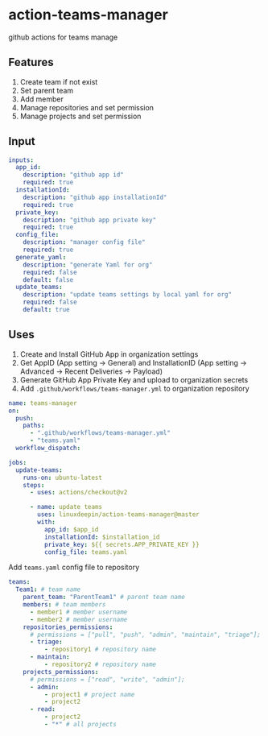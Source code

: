 # action-teams-manager

github actions for teams manage

## Features

1. Create team if not exist
2. Set parent team
3. Add member
4. Manage repositories and set permission
5. Manage projects and set permission

## Input

```yaml
inputs:
  app_id:
    description: "github app id"
    required: true
  installationId:
    description: "github app installationId"
    required: true
  private_key:
    description: "github app private key"
    required: true
  config_file:
    description: "manager config file"
    required: true
  generate_yaml:
    description: "generate Yaml for org"
    required: false
    default: false
  update_teams:
    description: "update teams settings by local yaml for org"
    required: false
    default: true
```

## Uses

1. Create and Install GitHub App in organization settings
2. Get AppID (App setting -> General) and InstallationID (App setting -> Advanced -> Recent Deliveries -> Payload)
3. Generate GitHub App Private Key and upload to organization secrets
4. Add `.github/workflows/teams-manager.yml` to organization repository

```yaml
name: teams-manager
on:
  push:
    paths:
      - ".github/workflows/teams-manager.yml"
      - "teams.yaml"
  workflow_dispatch:

jobs:
  update-teams:
    runs-on: ubuntu-latest
    steps:
      - uses: actions/checkout@v2

      - name: update teams
        uses: linuxdeepin/action-teams-manager@master
        with:
          app_id: $app_id
          installationId: $installation_id
          private_key: ${{ secrets.APP_PRIVATE_KEY }}
          config_file: teams.yaml
```

Add `teams.yaml` config file to repository

```yaml
teams:
  Team1: # team name
    parent_team: "ParentTeam1" # parent team name
    members: # team members
      - member1 # member username
      - member2 # member username
    repositories_permissions:
      # permissions = ["pull", "push", "admin", "maintain", "triage"];
      - triage:
          - repository1 # repository name
      - maintain:
          - repository2 # repository name
    projects_permissions:
      # permissions = ["read", "write", "admin"];
      - admin:
          - project1 # project name
          - project2
      - read:
          - project2
          - "*" # all projects
```
